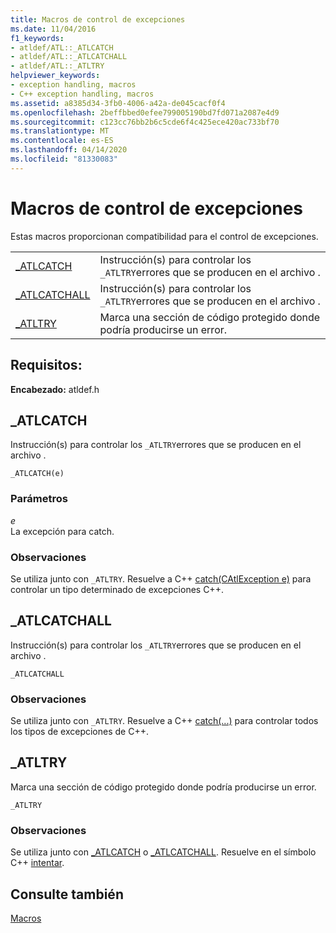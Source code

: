 ```yaml
---
title: Macros de control de excepciones
ms.date: 11/04/2016
f1_keywords:
- atldef/ATL::_ATLCATCH
- atldef/ATL::_ATLCATCHALL
- atldef/ATL::_ATLTRY
helpviewer_keywords:
- exception handling, macros
- C++ exception handling, macros
ms.assetid: a8385d34-3fb0-4006-a42a-de045cacf0f4
ms.openlocfilehash: 2beffbbed0efee799005190bd7fd071a2087e4d9
ms.sourcegitcommit: c123cc76bb2b6c5cde6f4c425ece420ac733bf70
ms.translationtype: MT
ms.contentlocale: es-ES
ms.lasthandoff: 04/14/2020
ms.locfileid: "81330083"
---
```

# <a name="exception-handling-macros"></a>Macros de control de excepciones

Estas macros proporcionan compatibilidad para el control de excepciones.

|||
|-|-|
|[_ATLCATCH](#_atlcatch)|Instrucción(s) para controlar los `_ATLTRY`errores que se producen en el archivo .|
|[_ATLCATCHALL](#_atlcatchall)|Instrucción(s) para controlar los `_ATLTRY`errores que se producen en el archivo .|
|[_ATLTRY](#_atltry)|Marca una sección de código protegido donde podría producirse un error.|

## <a name="requirements"></a>Requisitos:

**Encabezado:** atldef.h

## <a name="_atlcatch"></a><a name="_atlcatch"></a>_ATLCATCH

Instrucción(s) para controlar los `_ATLTRY`errores que se producen en el archivo .

```
_ATLCATCH(e)
```

### <a name="parameters"></a>Parámetros

*e*<br/>
La excepción para catch.

### <a name="remarks"></a>Observaciones

Se utiliza junto con `_ATLTRY`. Resuelve a C++ [catch(CAtlException e)](../../cpp/try-throw-and-catch-statements-cpp.md) para controlar un tipo determinado de excepciones C++.

## <a name="_atlcatchall"></a><a name="_atlcatchall"></a>_ATLCATCHALL

Instrucción(s) para controlar los `_ATLTRY`errores que se producen en el archivo .

```
_ATLCATCHALL
```

### <a name="remarks"></a>Observaciones

Se utiliza junto con `_ATLTRY`. Resuelve a C++ [catch(...)](../../cpp/try-throw-and-catch-statements-cpp.md) para controlar todos los tipos de excepciones de C++.

## <a name="_atltry"></a><a name="_atltry"></a>_ATLTRY

Marca una sección de código protegido donde podría producirse un error.

```
_ATLTRY
```

### <a name="remarks"></a>Observaciones

Se utiliza junto con [_ATLCATCH](#_atlcatch) o [_ATLCATCHALL](#_atlcatchall). Resuelve en el símbolo C++ [intentar](../../cpp/try-throw-and-catch-statements-cpp.md).

## <a name="see-also"></a>Consulte también

[Macros](../../atl/reference/atl-macros.md)
